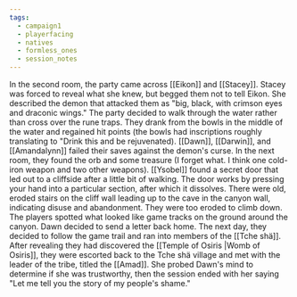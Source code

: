 ```yaml
---
tags:
  - campaign1
  - playerfacing
  - natives
  - formless_ones
  - session_notes
---
```



In the second room, the party came across [[Eikon]] and [[Stacey]]. Stacey was forced to reveal what she knew, but begged them not to tell Eikon. She described the demon that attacked them as "big, black, with crimson eyes and draconic wings." The party decided to walk through the water rather than cross over the rune traps. They drank from the bowls in the middle of the water and regained hit points (the bowls had inscriptions roughly translating to "Drink this and be rejuvenated). [[Dawn]], [[Darwin]], and [[Amandalynn]] failed their saves against the demon's curse. In the next room, they found the orb and some treasure (I forget what. I think one cold-iron weapon and two other weapons). [[Ysobel]] found a secret door that led out to a cliffside after a little bit of walking. The door works by pressing your hand into a particular section, after which it dissolves. There were old, eroded stairs on the cliff wall leading up to the cave in the canyon wall, indicating disuse and abandonment. They were too eroded to climb down. The players spotted what looked like game tracks on the ground around the canyon. Dawn decided to send a letter back home. The next day, they decided to follow the game trail and ran into members of the [[Tche shä]]. After revealing they had discovered the [[Temple of Osiris |Womb of Osiris]], they were escorted back to the Tche shä village and met with the leader of the tribe, titled the [[Amad]]. She probed Dawn's mind to determine if she was trustworthy, then the session ended with her saying "Let me tell you the story of my people's shame."